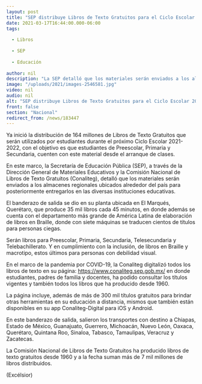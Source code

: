 ```yaml
---
layout: post
title: "SEP distribuye Libros de Texto Gratuitos para el Ciclo Escolar 2021-2022"
date: 2021-03-17T16:44:00.000-06:00
tags:
  
  - Libros
  
  - SEP
  
  - Educación
  
author: nil
description: "La SEP detalló que los materiales serán enviados a los almacenes regionales ubicados alrededor del país para posteriormente entregarlos en las diversas instituciones educativas"
image: "/uploads/2021/images-2546581.jpg"
video: nil
audio: nil
alt: "SEP distribuye Libros de Texto Gratuitos para el Ciclo Escolar 2021-2022"
front: false
section: "Nacional"
redirect_from: /news/183447
---
```


Ya inició la distribución de 164 millones de Libros de Texto Gratuitos que serán utilizados por estudiantes durante el próximo Ciclo Escolar 2021-2022, con el objetivo es que estudiantes de Preescolar, Primaria y Secundaria, cuenten con este material desde el arranque de clases.

En este marco, la Secretaría de Educación Pública (SEP), a través de la Dirección General de Materiales Educativos y la Comisión Nacional de Libros de Texto Gratuitos (Conaliteg), detalló que los materiales serán enviados a los almacenes regionales ubicados alrededor del país para posteriormente entregarlos en las diversas instituciones educativas.

El banderazo de salida se dio en su planta ubicada en El Marqués, Querétaro, que produce 35 mil libros cada 45 minutos, en donde además se cuenta con el departamento más grande de América Latina de elaboración de libros en Braille, donde con siete máquinas se traducen cientos de títulos para personas ciegas.

Serán libros para Preescolar, Primaria, Secundaria, Telesecundaria y Telebachillerato. Y en cumplimiento con la inclusión, de libros en Braille y macrotipo, estos últimos para personas con debilidad visual.

En el marco de la pandemia por COVID-19, la Conaliteg digitalizó todos los libros de texto en su página: https://www.conaliteg.sep.gob.mx/ en donde estudiantes, padres de familia y docentes, ha podido consultar los títulos vigentes y también todos los libros que ha producido desde 1960.

La página incluye, además de más de 300 mil títulos gratuitos para brindar otras herramientas en su educación a distancia, mismos que también están disponibles en su app Conaliteg-Digital para iOS y Android.

En este banderazo de salida, salieron los transportes con destino a Chiapas, Estado de México, Guanajuato, Guerrero, Michoacán, Nuevo León, Oaxaca, Querétaro, Quintana Roo, Sinaloa, Tabasco, Tamaulipas, Veracruz y Zacatecas.

La Comisión Nacional de Libros de Texto Gratuitos ha producido libros de texto gratuitos desde 1960 y a la fecha suman más de 7 mil millones de libros distribuidos.

(Excélsior)